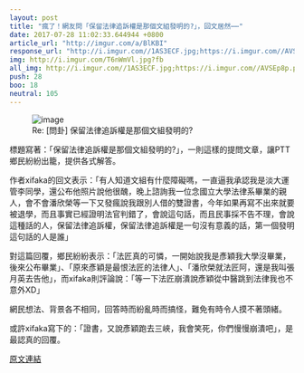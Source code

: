 ```yaml
---
layout: post
title: "瘋了！網友問「保留法律追訴權是那個文組發明的?」，回文居然⋯⋯"
date: 2017-07-28 11:02:33.644944 +0800
article_url: "http://imgur.com/a/BlKBI"
response_url: "http://i.imgur.com//1AS3ECF.jpg;https://i.imgur.com//AVSEp8p.png"
img: http://i.imgur.com/T6nWmVl.jpg?fb
all_img: http://i.imgur.com//1AS3ECF.jpg;https://i.imgur.com//AVSEp8p.png
push: 28
boo: 18
neutral: 105
---
```


<figure>
<img src="http://i.imgur.com/T6nWmVl.jpg?fb" alt="image">
<figcaption>
Re: [問卦] 保留法律追訴權是那個文組發明的?
</figcaption>
</figure>



標題寫著：「保留法律追訴權是那個文組發明的?」，一則這樣的提問文章，讓PTT鄉民紛紛出籠，提供各式解答。

作者xifaka的回文表示：「有人知道文組有什麼障礙嗎，一直逼我承認我是淡大運管李同學，還公布他照片說他很醜，晚上諮詢我一位念國立大學法律系畢業的親人，會不會潘欣榮等一下又發瘋說我跟別人借的雙證書，今年如果再寫不出來就要被退學，而且事實已經證明法官判錯了，會說這句話，而且民事採不告不理，會說這種話的人，保留法律追訴權，保留法律追訴權是一句沒有意義的話，第一個發明這句話的人是誰」

對這篇回覆，鄉民紛紛表示：「法匠真的可憐，一開始說我是彥穎我大學沒畢業，後來公布畢業」、「原來彥穎是最恨法匠的法律人」、「潘欣榮就法匠阿，還是我叫張月英去告他」，而xifaka則評論說：「等一下法匠崩潰說彥穎從中醫跳到法律我也不意外XD」

網民想法、背景各不相同，回答時而紛亂時而搞怪，難免有時令人摸不著頭緒。

或許xifaka寫下的：「證書，又說彥穎跑去三峽，我會笑死，你們慢慢崩潰吧」，是最認真的回覆。

<a href = "https://www.ptt.cc/bbs/Gossiping/M.1501170989.A.D8C.html">原文連結</a>

